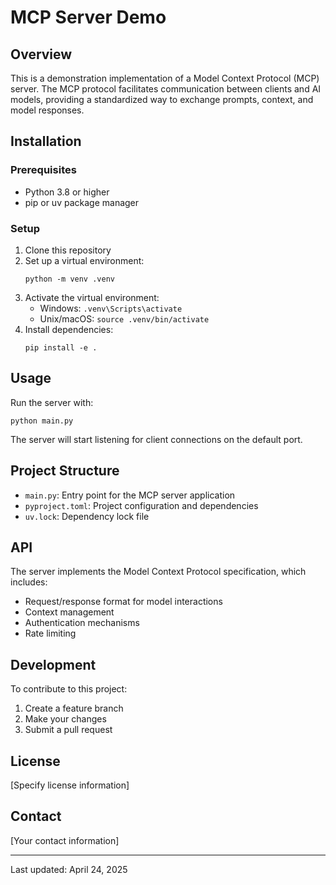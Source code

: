 # MCP Server Demo

## Overview
This is a demonstration implementation of a Model Context Protocol (MCP) server. The MCP protocol facilitates communication between clients and AI models, providing a standardized way to exchange prompts, context, and model responses.

## Installation

### Prerequisites
- Python 3.8 or higher
- pip or uv package manager

### Setup
1. Clone this repository
2. Set up a virtual environment:
   ```
   python -m venv .venv
   ```
3. Activate the virtual environment:
   - Windows: `.venv\Scripts\activate`
   - Unix/macOS: `source .venv/bin/activate`
4. Install dependencies:
   ```
   pip install -e .
   ```

## Usage
Run the server with:
```
python main.py
```

The server will start listening for client connections on the default port.

## Project Structure
- `main.py`: Entry point for the MCP server application
- `pyproject.toml`: Project configuration and dependencies
- `uv.lock`: Dependency lock file

## API
The server implements the Model Context Protocol specification, which includes:
- Request/response format for model interactions
- Context management
- Authentication mechanisms
- Rate limiting

## Development
To contribute to this project:
1. Create a feature branch
2. Make your changes
3. Submit a pull request

## License
[Specify license information]

## Contact
[Your contact information]

---
Last updated: April 24, 2025